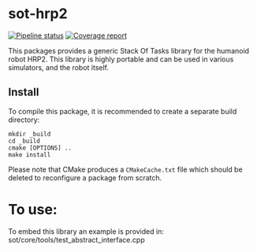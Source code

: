 sot-hrp2
===========

[![Pipeline status](https://gitlab.laas.fr/stack-of-tasks/sot-hrp2/badges/master/pipeline.svg)](https://gitlab.laas.fr/stack-of-tasks/sot-hrp2/commits/master)
[![Coverage report](https://gitlab.laas.fr/stack-of-tasks/sot-hrp2/badges/master/coverage.svg?job=doc-coverage)](http://projects.laas.fr/gepetto/doc/stack-of-tasks/sot-hrp2/master/coverage/)


This packages provides a generic Stack Of Tasks library
for the humanoid robot HRP2. This library is highly
portable and can be used in various simulators, and
the robot itself.

Install
-----

To compile this package, it is recommended to create a separate build
directory:

    mkdir _build
    cd _build
    cmake [OPTIONS] ..
    make install

Please note that CMake produces a `CMakeCache.txt` file which should
be deleted to reconfigure a package from scratch.

To use:
=======
To embed this library an example is provided in:
sot/core/tools/test_abstract_interface.cpp
